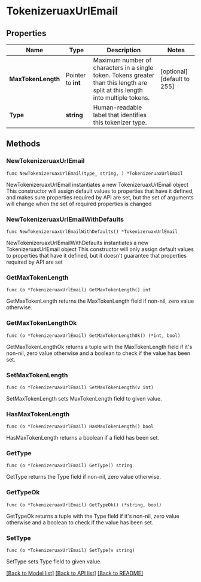 # TokenizeruaxUrlEmail

## Properties

Name | Type | Description | Notes
------------ | ------------- | ------------- | -------------
**MaxTokenLength** | Pointer to **int** | Maximum number of characters in a single token. Tokens greater than this length are split at this length into multiple tokens. | [optional] [default to 255]
**Type** | **string** | Human-readable label that identifies this tokenizer type. | 

## Methods

### NewTokenizeruaxUrlEmail

`func NewTokenizeruaxUrlEmail(type_ string, ) *TokenizeruaxUrlEmail`

NewTokenizeruaxUrlEmail instantiates a new TokenizeruaxUrlEmail object
This constructor will assign default values to properties that have it defined,
and makes sure properties required by API are set, but the set of arguments
will change when the set of required properties is changed

### NewTokenizeruaxUrlEmailWithDefaults

`func NewTokenizeruaxUrlEmailWithDefaults() *TokenizeruaxUrlEmail`

NewTokenizeruaxUrlEmailWithDefaults instantiates a new TokenizeruaxUrlEmail object
This constructor will only assign default values to properties that have it defined,
but it doesn't guarantee that properties required by API are set

### GetMaxTokenLength

`func (o *TokenizeruaxUrlEmail) GetMaxTokenLength() int`

GetMaxTokenLength returns the MaxTokenLength field if non-nil, zero value otherwise.

### GetMaxTokenLengthOk

`func (o *TokenizeruaxUrlEmail) GetMaxTokenLengthOk() (*int, bool)`

GetMaxTokenLengthOk returns a tuple with the MaxTokenLength field if it's non-nil, zero value otherwise
and a boolean to check if the value has been set.

### SetMaxTokenLength

`func (o *TokenizeruaxUrlEmail) SetMaxTokenLength(v int)`

SetMaxTokenLength sets MaxTokenLength field to given value.

### HasMaxTokenLength

`func (o *TokenizeruaxUrlEmail) HasMaxTokenLength() bool`

HasMaxTokenLength returns a boolean if a field has been set.

### GetType

`func (o *TokenizeruaxUrlEmail) GetType() string`

GetType returns the Type field if non-nil, zero value otherwise.

### GetTypeOk

`func (o *TokenizeruaxUrlEmail) GetTypeOk() (*string, bool)`

GetTypeOk returns a tuple with the Type field if it's non-nil, zero value otherwise
and a boolean to check if the value has been set.

### SetType

`func (o *TokenizeruaxUrlEmail) SetType(v string)`

SetType sets Type field to given value.



[[Back to Model list]](../README.md#documentation-for-models) [[Back to API list]](../README.md#documentation-for-api-endpoints) [[Back to README]](../README.md)


